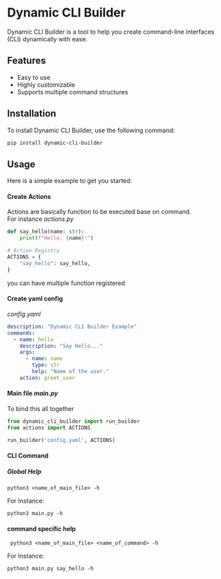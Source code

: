 # Dynamic CLI Builder

Dynamic CLI Builder is a tool to help you create command-line interfaces (CLI) dynamically with ease.

## Features

- Easy to use
- Highly customizable
- Supports multiple command structures

## Installation

To install Dynamic CLI Builder, use the following command:

```bash
pip install dynamic-cli-builder
```

## Usage

Here is a simple example to get you started:

#### Create Actions

Actions are basically function to be executed base on command. <br> For instance _actions.py_

```python
def say_hello(name: str):
    print(f"Hello, {name}!")

# Action Registry
ACTIONS = {
    "say_hello": say_hello,
}
```

you can have multiple function registered

#### Create yaml config

_config.yaml_

```yaml
description: "Dynamic CLI Builder Example"
commands:
  - name: hello
    description: "Say Hello..."
    args:
      - name: name
        type: str
        help: "Name of the user."
    action: greet_user
```

#### Main file _main.py_

To bind this all together

```python
from dynamic_cli_builder import run_builder
from actions import ACTIONS

run_builder('config.yaml', ACTIONS)
```

#### CLI Command

##### Global Help

```
python3 <name_of_main_file> -h
```

For Instance:

```
python3 main.py -h
```

#### command specific help

```
 python3 <name_of_main_file> <name_of_command> -h
```

For Instance:

```
python3 main.py say_hello -h
```

